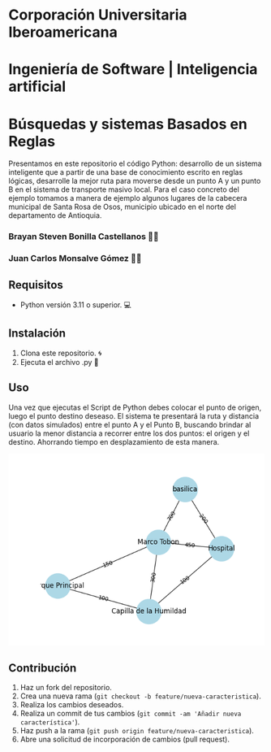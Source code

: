# Corporación Universitaria Iberoamericana
# Ingeniería de Software | Inteligencia artificial
# Búsquedas y sistemas Basados en Reglas

Presentamos en este repositorio el código Python: desarrollo de un sistema inteligente que a partir de una base de conocimiento escrito en reglas lógicas, desarrolle la mejor ruta para moverse desde un punto A y un punto B en el sistema de transporte masivo local. Para el caso concreto del ejemplo tomamos a manera de ejemplo algunos lugares de la cabecera municipal de Santa Rosa de Osos, municipio ubicado en el norte del departamento de Antioquia. 

### Brayan Steven Bonilla Castellanos 👨‍💻
### Juan Carlos Monsalve Gómez 👨‍🏫


## Requisitos

- Python versión 3.11 o superior. 💻

## Instalación

1. Clona este repositorio. 🌀
2. Ejecuta el archivo .py 📇

## Uso

Una vez que ejecutas el Script de Python debes colocar el punto de origen, luego el punto destino deseaso. El sistema te presentará la ruta y distancia (con datos simulados) entre el punto A y el Punto B, buscando brindar al usuario la menor distancia a recorrer entre los dos puntos: el origen y el destino. Ahorrando tiempo en desplazamiento de esta manera. 

![Grafo Ruta](https://github.com/Brayan-Bonilla1224/IA_unidad2_act4/blob/main/Grafo.png)


## Contribución

1. Haz un fork del repositorio.
2. Crea una nueva rama (`git checkout -b feature/nueva-caracteristica`).
3. Realiza los cambios deseados.
4. Realiza un commit de tus cambios (`git commit -am 'Añadir nueva característica'`).
5. Haz push a la rama (`git push origin feature/nueva-caracteristica`).
6. Abre una solicitud de incorporación de cambios (pull request).

